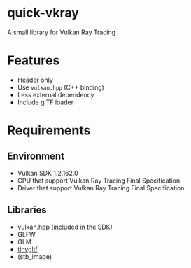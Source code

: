 # quick-vkray

A small library for Vulkan Ray Tracing

# Features

-   Header only
-   Use `vulkan.hpp` (C++ binding)
-   Less external dependency
-   Include glTF loader

# Requirements

## Environment

-   Vulkan SDK 1.2.162.0
-   GPU that support Vulkan Ray Tracing Final Specification
-   Driver that support Vulkan Ray Tracing Final Specification

## Libraries

-   vulkan.hpp (included in the SDK)
-   GLFW
-   GLM
-   [tinygltf](https://github.com/syoyo/tinygltf)
-   (stb_image)

